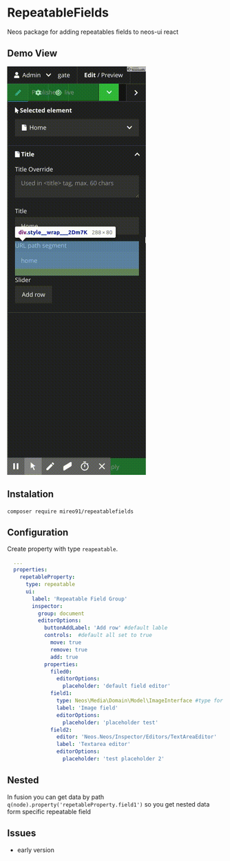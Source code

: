 # RepeatableFields
Neos package for adding repeatables fields to neos-ui react

## Demo View
![](repeatable.gif)

## Instalation

`composer require mireo91/repeatablefields`

## Configuration
Create property with type `reapeatable`.

```YAML
  ...
  properties:
    repetableProperty:
      type: repeatable
      ui:
        label: 'Repeatable Field Group'
        inspector:
          group: document
          editorOptions:
            buttonAddLabel: 'Add row' #default lable
            controls:  #default all set to true
              move: true
              remove: true
              add: true
            properties:
              filed0:
                editorOptions:
                  placeholder: 'default field editor'
              field1:
              	type: Neos\Media\Domain\Model\ImageInterface #type for property mapper
                label: 'Image field'
                editorOptions:
                  placeholder: 'placeholder test'
              field2:
                editor: 'Neos.Neos/Inspector/Editors/TextAreaEditor'
                label: 'Textarea editor'
                editorOptions:
                  placeholder: 'test placeholder 2'
```

## Nested

In fusion you can get data by path  `q(node).property('repetableProperty.field1')` so you get nested data form specific repeatable field

## Issues

- early version
